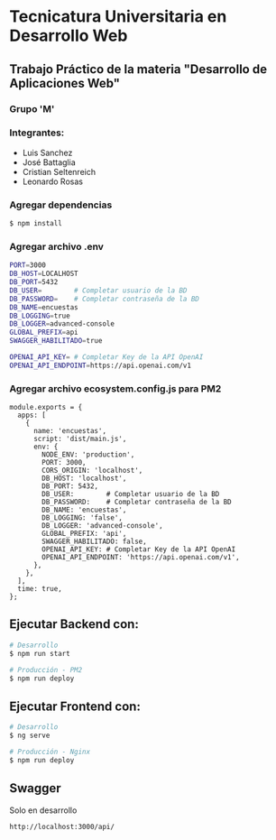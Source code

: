 <img src="https://secretariaextension.uner.edu.ar/wp-content/uploads/2021/04/logo-original-maschico.png" alt="">

# Tecnicatura Universitaria en Desarrollo Web

## Trabajo Práctico de la materia "Desarrollo de Aplicaciones Web"

### Grupo 'M'

### Integrantes:

- Luis Sanchez
- José Battaglia
- Cristian Seltenreich
- Leonardo Rosas

### Agregar dependencias

```bash
$ npm install
```

### Agregar archivo .env

```bash
PORT=3000
DB_HOST=LOCALHOST
DB_PORT=5432
DB_USER=        # Completar usuario de la BD
DB_PASSWORD=    # Completar contraseña de la BD
DB_NAME=encuestas
DB_LOGGING=true
DB_LOGGER=advanced-console
GLOBAL_PREFIX=api
SWAGGER_HABILITADO=true

OPENAI_API_KEY= # Completar Key de la API OpenAI
OPENAI_API_ENDPOINT=https://api.openai.com/v1
```

### Agregar archivo ecosystem.config.js para PM2

```
module.exports = {
  apps: [
    {
      name: 'encuestas',
      script: 'dist/main.js',
      env: {
        NODE_ENV: 'production',
        PORT: 3000,
        CORS_ORIGIN: 'localhost',
        DB_HOST: 'localhost',
        DB_PORT: 5432,
        DB_USER:        # Completar usuario de la BD
        DB_PASSWORD:    # Completar contraseña de la BD
        DB_NAME: 'encuestas',
        DB_LOGGING: 'false',
        DB_LOGGER: 'advanced-console',
        GLOBAL_PREFIX: 'api',
        SWAGGER_HABILITADO: false,
        OPENAI_API_KEY: # Completar Key de la API OpenAI
        OPENAI_API_ENDPOINT: 'https://api.openai.com/v1',
      },
    },
  ],
  time: true,
};
```

## Ejecutar Backend con:

```bash
# Desarrollo
$ npm run start

# Producción - PM2
$ npm run deploy
```

## Ejecutar Frontend con:

```bash
# Desarrollo
$ ng serve

# Producción - Nginx
$ npm run deploy
```

## Swagger

Solo en desarrollo

```bash
http://localhost:3000/api/
```
